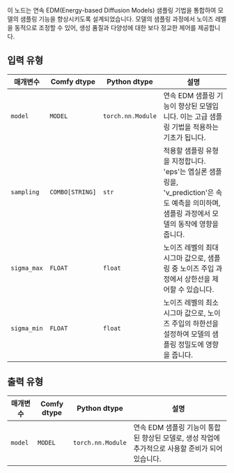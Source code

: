 
이 노드는 연속 EDM(Energy-based Diffusion Models) 샘플링 기법을 통합하여 모델의 샘플링 기능을 향상시키도록 설계되었습니다. 모델의 샘플링 과정에서 노이즈 레벨을 동적으로 조정할 수 있어, 생성 품질과 다양성에 대한 보다 정교한 제어를 제공합니다.
## 입력 유형
| 매개변수   | Comfy dtype | Python dtype        | 설명 |
|-------------|--------------|----------------------|-------------|
| `model`     | `MODEL`     | `torch.nn.Module`   | 연속 EDM 샘플링 기능이 향상된 모델입니다. 이는 고급 샘플링 기법을 적용하는 기초가 됩니다. |
| `sampling`  | `COMBO[STRING]` | `str`             | 적용할 샘플링 유형을 지정합니다. 'eps'는 엡실론 샘플링을, 'v_prediction'은 속도 예측을 의미하며, 샘플링 과정에서 모델의 동작에 영향을 줍니다. |
| `sigma_max` | `FLOAT`     | `float`             | 노이즈 레벨의 최대 시그마 값으로, 샘플링 중 노이즈 주입 과정에서 상한선을 제어할 수 있습니다. |
| `sigma_min` | `FLOAT`     | `float`             | 노이즈 레벨의 최소 시그마 값으로, 노이즈 주입의 하한선을 설정하여 모델의 샘플링 정밀도에 영향을 줍니다. |

## 출력 유형

| 매개변수 | Comfy dtype | Python dtype        | 설명 |
|-----------|-------------|----------------------|-------------|
| `model`   | `MODEL`     | `torch.nn.Module`   | 연속 EDM 샘플링 기능이 통합된 향상된 모델로, 생성 작업에 추가적으로 사용할 준비가 되어 있습니다. |
